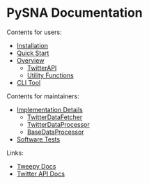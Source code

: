 # PySNA Documentation

Contents for users:

- [Installation](user-guide/installation.md)
- [Quick Start](user-guide/quick-start.md)
- [Overview](user-guide/overview.md)
    - [TwitterAPI](user-guide/overview/TwitterAPI.md)
    - [Utility Functions](user-guide/overview/Utilities.md)
- [CLI Tool](user-guide/overview/cli.md)

Contents for maintainers:

- [Implementation Details](maintenance/implementation-details.md)
    - [TwitterDataFetcher](maintenance/TwitterDataFetcher.md)
    - [TwitterDataProcessor](maintenance/TwitterDataProcessor.md)
    - [BaseDataProcessor](maintenance/BaseDataProcessor.md)
- [Software Tests](maintenance/testing.md)

Links:

- [Tweepy Docs](https://docs.tweepy.org/en/stable/index.html)
- [Twitter API Docs](https://developer.twitter.com/en/docs/twitter-api)
